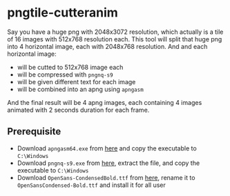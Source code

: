 # pngtile-cutteranim
Say you have a huge png with 2048x3072 resolution, which actually is a tile of 16 images with 512x768 resolution each. This tool will split that huge png into 4 horizontal image, each with 2048x768 resolution. And and each horizontal image:
- will be cutted to 512x768 image each
- will be compressed with `pngnq-s9`
- will be given different text for each image
- will be combined into an apng using `apngasm` 

And the final result will be 4 apng images, each containing 4 images animated with 2 seconds duration for each frame.

## Prerequisite
- Download `apngasm64.exe` from [here](https://sourceforge.net/projects/apngasm/files/2.91/apngasm-2.91-bin-win64.zip/download) and copy the executable to `C:\Windows`
- Download `pngnq-s9.exe` from [here](https://sourceforge.net/projects/pngnqs9/files/pngnq-s9-2.0.2.zip/download), extract the file, and copy the executable to `C:\Windows`
- Download `OpenSans-CondensedBold.ttf` from [here](https://github.com/googlefonts/opensans/raw/main/fonts/ttf/OpenSans-CondensedBold.ttf), rename it to `OpenSansCondensed-Bold.ttf` and install it for all user
